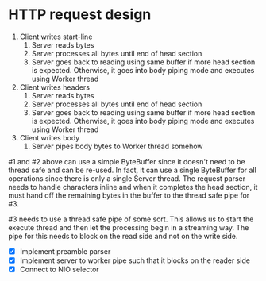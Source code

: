 # HTTP request design

1. Client writes start-line
   1. Server reads bytes
   2. Server processes all bytes until end of head section
   3. Server goes back to reading using same buffer if more head section is expected. Otherwise, it goes into body piping mode and executes using Worker thread
2. Client writes headers
   1. Server reads bytes
   2. Server processes all bytes until end of head section
   3. Server goes back to reading using same buffer if more head section is expected. Otherwise, it goes into body piping mode and executes using Worker thread
3. Client writes body
   1. Server pipes body bytes to Worker thread somehow

#1 and #2 above can use a simple ByteBuffer since it doesn't need to be thread safe and can be re-used. In fact, it can use a single ByteBuffer for all operations since there is only a single Server thread. The request parser needs to handle characters inline and when it completes the head section, it must hand off the remaining bytes in the buffer to the thread safe pipe for #3.

#3 needs to use a thread safe pipe of some sort. This allows us to start the execute thread and then let the processing begin in a streaming way. The pipe for this needs to block on the read side and not on the write side.

* [x] Implement preamble parser
* [x] Implement server to worker pipe such that it blocks on the reader side
* [x] Connect to NIO selector